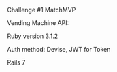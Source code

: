 Challenge #1 MatchMVP

Vending Machine API:

Ruby version 3.1.2

Auth method: Devise, JWT for Token

Rails 7


